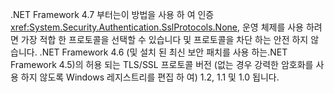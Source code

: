 .NET Framework 4.7 부터는이 방법을 사용 하 여 인증 <xref:System.Security.Authentication.SslProtocols.None>, 운영 체제를 사용 하려면 가장 적합 한 프로토콜을 선택할 수 있습니다 및 프로토콜을 차단 하는 안전 하지 않습니다. .NET Framework 4.6 (및 설치 된 최신 보안 패치를 사용 하는.NET Framework 4.5)의 허용 되는 TLS/SSL 프로토콜 버전 (없는 경우 강력한 암호화를 사용 하지 않도록 Windows 레지스트리를 편집 하 여) 1.2, 1.1 및 1.0 됩니다.
